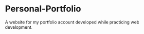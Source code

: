 # Personal-Portfolio
A website for my portfolio account developed while practicing web development.
